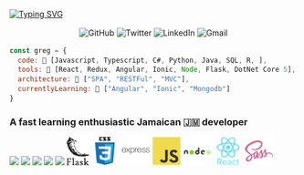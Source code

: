 [![Typing SVG](https://readme-typing-svg.herokuapp.com?font=Architects+Daughter&color=03f4fc&size=30&lines=Hey!+I'm+Gregory!;I'm+a+Web+Developer..;I'm+also+a+Data+Enthisiast)](https://git.io/typing-svg)


<p align="center">
<img align="center" src="https://img.shields.io/github/followers/gregorywoolery?style=social" alt="GitHub" height="30" width="40"  />
<img align="center" src="https://img.shields.io/twitter/follow/wooldon?style=social" alt="Twitter" height="30" width="40"  />
<img align="center" src="https://img.shields.io/badge/-LinkedIn-0077B5?&logo=linkedin&logoColor=white" alt="LinkedIn" height="30" width="40"  />
<img align="center" src="https://img.shields.io/badge/Gmail-%20%20-critical" alt="Gmail" height="30" width="40"  />
</p>

```javascript
const greg = {
  code: 🥂 [Javascript, Typescript, C#, Python, Java, SQL, R, ],
  tools: 🚀 [React, Redux, Angular, Ionic, Node, Flask, DotNet Core 5],
  architecture: 🏡 ["SPA", "RESTFul", "MVC"],
  currentlyLearning: 🔭 ["Angular", "Ionic", "Mongodb"]
}
```

### A fast learning enthusiastic Jamaican 🇯🇲 developer

<img height="50" src="https://github.com/uannabi/-/blob/master/resource/python-icon.svg">
<img height="50" src="https://github.com/uannabi/-/blob/master/resource/git.svg">
<img height="50" src="https://github.com/uannabi/-/blob/master/resource/other/mongodb-ar21.svg">
<img height="50" src="https://github.com/uannabi/-/blob/master/resource/other/mysql-ar21.svg">
<img height="50" src="https://github.com/uannabi/-/blob/master/resource/other/postgresql-ar21.svg">
<img height="50" src="https://github.com/Akash-chowrasia/Akash-chowrasia/blob/main/images/flask.svg">
<img height="50" src="https://raw.githubusercontent.com/devicons/devicon/master/icons/css3/css3-original-wordmark.svg">
<img height="50" src="https://raw.githubusercontent.com/devicons/devicon/master/icons/express/express-original-wordmark.svg">
<img height="50" src="https://raw.githubusercontent.com/devicons/devicon/master/icons/javascript/javascript-original.svg">
<img height="50" src="https://raw.githubusercontent.com/devicons/devicon/master/icons/nodejs/nodejs-original-wordmark.svg">
<img height="50" src="https://raw.githubusercontent.com/devicons/devicon/master/icons/react/react-original-wordmark.svg">
<img height="50" src="https://raw.githubusercontent.com/devicons/devicon/master/icons/sass/sass-original.svg">